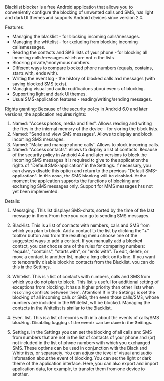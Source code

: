 Blacklist blocker is a free Android application that allows you to conveniently configure the
blocking of unwanted calls and SMS, has light and dark UI themes and supports Android devices
since version 2.3.

Features:
- Managing the blacklist - for blocking incoming calls/messages.
- Managing the whitelist - for excluding from blocking incoming calls/messages.
- Reading the contacts and SMS lists of your phone - for blocking all incoming calls/messages which
are not in the lists.
- Blocking private/anonymous numbers.
- Different ways to compare blocked phone numbers (equals, contains, starts with, ends with).
- Writing the event log - the history of blocked calls and messages (with saving blocked SMS texts).
- Managing visual and audio notifications about events of blocking.
- Supporting light and dark UI themes.
- Usual SMS-application features - reading/writing/sending messages.

Rights granting:
Because of the security policy in Android 6.0 and later versions, the application requires rights:
1) Named: "Access photos, media and files". Allows reading and writing the files in the internal
memory of the device - for storing the block lists.
2) Named: "Send and view SMS messages". Allows to display and block incoming SMS messages.
3) Named: "Make and manage phone calls". Allows to block incoming calls.
4) Named: "Access contacts". Allows to display a list of contacts.
Because of the security policy in Android 4.4 and later versions to block the incoming SMS messages
it is required to give to the application the rights of "Default SMS-application" in the Settings.
If necessary, you can always disable this option and return to the previous "Default
SMS-application". In this case, the SMS blocking will be disabled. At the moment the application
supports the functions of blocking and exchanging SMS messages only. Support for MMS messages has
not yet been implemented.

Details:
1) Messaging.
This list displays SMS-chats, sorted by the time of the last message in them. From here you can
go to sending SMS messages.

2) Blacklist.
This is a list of contacts with numbers, calls and SMS from which you plan to block. Add a contact
to the list by clicking the \"+\" toolbar button and from the resulting menu choose one of the
suggested ways to add a contact. If you manually add a blocked contact, you can choose one of the
rules for comparing numbers: \"equals\", \"contains\", \"starts with\", or \"ends with\". To edit,
delete, or move a contact to another list, make a long click on its line. If you want to
temporarily disable blocking contacts from the Blacklist, you can do this in the Settings.

3) Whitelist.
This is a list of contacts with numbers, calls and SMS from which you do not plan to block. This
list is useful for additional setting of exceptions from blocking. It has a higher priority than
other lists when resolving conflicts between them.
Attention! If in the Settings is set the blocking of all incoming calls or SMS, then even those
calls/SMS, whose numbers are included in the Whitelist, will be blocked. Managing the contacts
in the Whitelist is similar to the Blacklist.

4) Event list.
This is a list of records with info about the events of calls/SMS blocking. Disabling logging of
the events can be done in the Settings.

5) Settings.
In the Settings you can set the blocking of all calls and SMS from numbers that are not in the
list of contacts of your phone and (or) not included in the list of phone numbers with which you
exchanged SMS. These options can be used in conjunction with the Black and White lists, or
separately. You can adjust the level of visual and audio information about the event of blocking.
You can set the light or dark theme of the application interface. Here, you can also export and
import application data, for example, to transfer them from one device to another.
